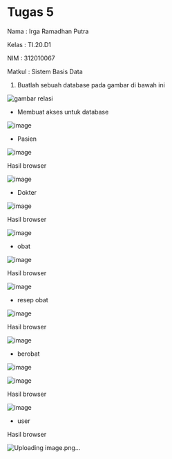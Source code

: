 # Tugas 5
Nama   : Irga Ramadhan Putra

Kelas  : TI.20.D1

NIM    : 312010067

Matkul : Sistem Basis Data

1. Buatlah sebuah database pada gambar di bawah ini

 ![gambar relasi](https://user-images.githubusercontent.com/101645216/169638492-118dfa8f-b3bb-4810-863a-2dcb51b6b4d8.png)


- Membuat akses untuk database 
  
 ![image](https://user-images.githubusercontent.com/101645216/169637835-18882a41-cf54-420c-a489-1d7c895feb19.png)

- Pasien 

![image](https://user-images.githubusercontent.com/101645216/169637994-c735c679-152e-4910-9882-5b20eb9a7d5b.png)
 
 Hasil browser 
 
 ![image](https://user-images.githubusercontent.com/101645216/169638042-6b65a987-b90c-4983-90aa-a7e91d3fe68f.png)

- Dokter 

 ![image](https://user-images.githubusercontent.com/101645216/169638110-18767c5a-8fe6-43bf-b74b-def28a1b8646.png)

 Hasil browser 
 
![image](https://user-images.githubusercontent.com/101645216/169638253-d88a511e-b9e9-4eac-ab0b-7a9a2c87f214.png)

- obat 

![image](https://user-images.githubusercontent.com/101645216/169638284-5516fac1-018b-47ef-bafb-3d7fe8f329c5.png)

  Hasil browser 
  
  ![image](https://user-images.githubusercontent.com/101645216/169638317-ed6f9f1a-bb21-422a-bc0d-591be19100d6.png)

- resep obat 

![image](https://user-images.githubusercontent.com/101645216/169638351-c8a7afd8-841e-44fe-bf5b-ff588b2de8e2.png)

  Hasil browser 
  
  ![image](https://user-images.githubusercontent.com/101645216/169638407-2b97b8a4-dc9b-4a2d-9480-a60df19fc580.png)


- berobat 

![image](https://user-images.githubusercontent.com/101645216/169638631-2b0974f8-8365-4122-8314-7a1a4ee96ded.png)


![image](https://user-images.githubusercontent.com/101645216/169638669-757d5cc6-f2b8-4697-b1a9-40aa45da187b.png)

 Hasil browser 
 
 ![image](https://user-images.githubusercontent.com/101645216/169638712-165a1931-5972-4cb0-8544-491dec3f9449.png)
 
 
- user 


 Hasil browser 
 
 ![Uploading image.png…]()
